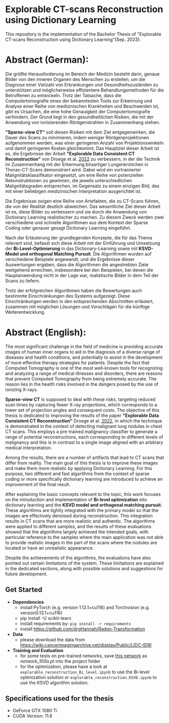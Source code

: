 # Explorable CT-scans Reconstruction using Dictionary Learning
This repository is the implementation of the Bachelor Thesis of "Explorable CT-scans Reconstruction using Dictionary Learning"(Sep. 2023).

# Abstract (German):

Die größte Herausforderung im Bereich der Medizin besteht darin, genaue Bilder von den inneren Organen des Menschen zu erstellen, um die Diagnose einer Vielzahl von Erkrankungen und Gesundheitszuständen zu unterstützen und möglicherweise effizientere Behandlungsmethoden für die Betroffenen zu entwickeln. Trotz der Tatsache, dass die Computertomografie eines der bekanntesten Tools zur Erkennung und Analyse einer Reihe von medizinischen Krankheiten und Beschwerden ist, gibt es Ursachen, die eine hohe Genauigkeit der Computertomografie verhindern. Der Grund liegt in den gesundheitlichen Risiken, die mit der Anwendung von ionisierenden Röntgenstrahlen in Zusammenhang stehen.

**"Sparse-view CT"** soll diesen Risiken mit dem Ziel entgegenwirken, die Dauer des Scans zu minimieren, indem weniger Röntgenprojektionen aufgenommen werden, was einer geringeren Anzahl von Projektionswinkeln und damit geringeren Kosten gleichkommt. Das Hauptziel dieser Arbeit ist es, die Ergebnisse der Arbeit **"Explorable Data Consistent CT Reconstruction"** von Droege et al. [2022](https://bmvc2022.mpi-inf.mpg.de/0746.pdf) zu verbessern, in der die Technik im Zusammenhang mit der Erkennung bösartiger Lungenknötchen in Thorax-CT-Scans demonstriert wird. Dabei wird ein vortrainierter Malignitätsklassifikator eingesetzt, um eine Reihe von potenziellen Rekonstruktionen zu gewinnen, die jeweils unterschiedlichen Malignitätsgraden entsprechen, im Gegensatz zu einem einzigen Bild, das mit einer beliebigen medizinischen Interpretation ausgerichtet ist.


Die Ergebnisse zeigen eine Reihe von Artefakten, die zu CT-Scans führen, die von der Realität deutlich abweichen. Das wesentliche Ziel dieser Arbeit ist es, diese Bilder zu verbessern und sie durch die Anwendung von Dictionary Learning realistischer zu machen. Zu diesem Zweck werden zwei verschiedene und schnelle Algorithmen aus dem Kontext der Sparse Coding oder genauer gesagt Dictionary Learning eingeführt.

Nach der Erläuterung der grundlegenden Konzepte, die für das Thema relevant sind, befasst sich diese Arbeit mit der Einführung und Umsetzung der **Bi-Level-Optimierung** in das Dictionary-Learning sowie mit **KSVD-Model und orthogonal Matching Pursuit**. Die Algorithmen wurden auf verschiedene Beispiele angewandt, und die Ergebnisse dieser Auswertungen ergaben, dass die Algorithmen die angestrebten Ziele weitgehend erreichten, insbesondere bei den Beispielen, bei denen die Hauptanwendung nicht in der Lage war, realistische Bilder in dem Teil der Scans zu liefern.

Trotz der erfolgreichen Algorithmen haben die Bewertungen auch bestimmte Einschränkungen des Systems aufgezeigt. Diese Einschränkungen werden in den entsprechenden Abschnitten erläutert, zusammen mit möglichen Lösungen und Vorschlägen für die künftige Weiterentwicklung.

# Abstract (English):

The most significant challenge in the field of medicine is providing accurate images of human inner organs to aid in the diagnosis of a diverse range of diseases and health conditions, and potentially to assist in the development of more effective therapy strategies for patients. Despite the fact that Computed Tomography is one of the most well-known tools for recognizing and analyzing a range of medical illnesses and disorders, there are reasons that prevent Computed Tomography from being extremely accurate. The reason lies in the health risks involved in the dangers posed by the use of ionizing X-rays.

**Sparse-view CT** is supposed to deal with these risks, targeting reduced scan times by capturing fewer X-ray projections, which corresponds to a lower set of projection angles and consequent costs. The objective of this thesis is dedicated to improving the results of the paper **"Explorable Data Consistent CT Reconstruction"** Droege et al. [2022](https://bmvc2022.mpi-inf.mpg.de/0746.pdf), in which the technique is demonstrated in the context of detecting malignant lung nodules in chest CT scans. This employs a pre-trained malignancy classifier to generate a range of potential reconstructions, each corresponding to different levels of malignancy and this is in contrast to a single image aligned with an arbitrary medical interpretation.

Among the results, there are a number of artifacts that lead to CT scans that differ from reality. The main goal of this thesis is to improve these images and make them more realistic by applying Dictionary Learning. For this purpose, two different and fast algorithms from the context of sparse coding or more specifically dictionary learning are introduced to achieve an improvement of the final result.

After explaining the basic concepts relevant to the topic, this work focuses on the introduction and implementation of **Bi-level optimization** into dictionary learning and the **KSVD model and orthogonal matching pursuit**. These algorithms are tightly integrated with the primary model so that the images are effectively denoised during reconstruction. This integration results in CT scans that are more realistic and authentic. The algorithms were applied to different samples, and the results of these evaluations showed that the algorithms largely achieved the intended goals, with particular reference to the samples where the main application was not able to provide realistic images in the part of the scans where the nodules are located or have an unrealistic appearance.

Despite the achievements of the algorithms, the evaluations have also pointed out certain limitations of the system. These limitations are explained in the dedicated sections, along with possible solutions and suggestions for future development.



## Get Started

- **Dependencies** 
  - install PyTorch (e.g. version 1.12.1+cu116) and Torchvision (e.g. version0.13.1+cu116)
  - pip install -U scikit-learn
  - install requirements by: `pip install -r requirements`
  - install https://github.com/drgHannah/Radon-Transformation
- **Data** 
  - please download the data from https://wiki.cancerimagingarchive.net/display/Public/LIDC-IDRI
- **Training and Evaluation** 
	-   for some tests on pre-trained networks, save [this network](https://drive.google.com/drive/folders/16pwCuat4tby_O3k2q2JDf79aYd6-cTGb?usp=sharing)  as *network_100a.pt* into the project folder
  - for the optimization, please have a look at `explarable_reconstruction_Bi_level.ipynb` to use the Bi-level optimization solution or `explorable_reconstruction_KSVD.ipynb` to use the KSVD algorithm solution.


## Specifications used for the thesis
- GeForce GTX 1080 Ti
- CUDA Version: 11.6

